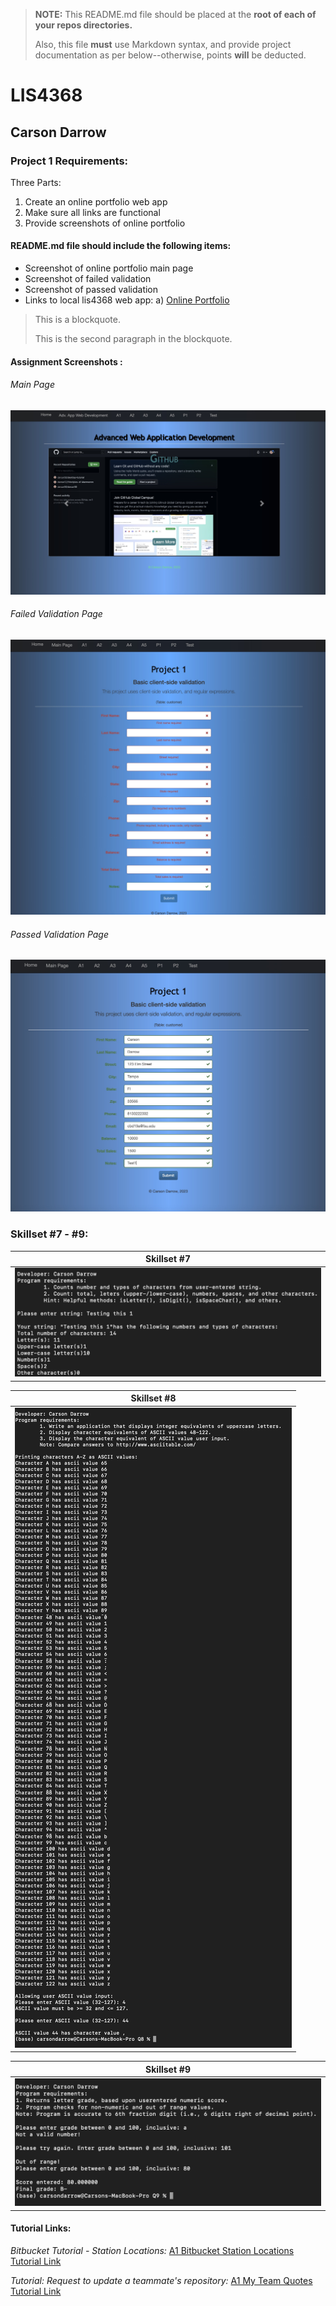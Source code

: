 > **NOTE:** This README.md file should be placed at the **root of each of your repos directories.**
>
>Also, this file **must** use Markdown syntax, and provide project documentation as per below--otherwise, points **will** be deducted.
>

# LIS4368

## Carson Darrow

### Project 1 Requirements:

Three Parts:

1. Create an online portfolio web app
2. Make sure all links are functional
3. Provide screenshots of online portfolio

#### README.md file should include the following items:

* Screenshot of online portfolio main page
* Screenshot of failed validation
* Screenshot of passed validation
* Links to local lis4368 web app: a) [Online Portfolio](http://localhost:9999/lis4368/index.jsp)



> This is a blockquote.
> 
> This is the second paragraph in the blockquote.
>

#### Assignment Screenshots :

###### Main Page
![Main Page](img/main.png)

###### Failed Validation Page
![Screenshot of failed validation](img/failedERD.png)

###### Passed Validation Page
![Screenshot of passed validation](img/correctERD.png)



### Skillset #7 - #9:

| Skillset #7 |
| -------------- |
| ![Skillset #7](img/ss7.png) |

| Skillset #8 |
| -------------- |
![Skillset #8](img/ss8.png) | 

| Skillset #9 |
| -------------- |
![Skillset #9](img/ss9.png) |



#### Tutorial Links:

*Bitbucket Tutorial - Station Locations:*
[A1 Bitbucket Station Locations Tutorial Link](https://bitbucket.org/cbd19a/bitbucketstationlocations/ "Bitbucket Station Locations")

*Tutorial: Request to update a teammate's repository:*
[A1 My Team Quotes Tutorial Link](https://bitbucket.org/username/myteamquotes/ "My Team Quotes Tutorial")